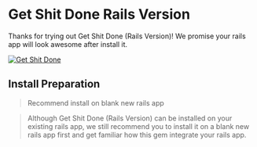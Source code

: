 # Get Shit Done Rails Version

Thanks for trying out Get Shit Done (Rails Version)! We promise your rails app will look awesome after install it.

[![Get Shit Done](https://raw.githubusercontent.com/UiReady/uiready.github.io/master/images/gsdk_rails_cover.jpg)](https://uiready.io/items/get-shit-done-rails-version)

## Install Preparation

> Recommend install on blank new rails app

> Although Get Shit Done (Rails Version) can be installed on your existing rails app, we still recommend you to install it on a blank new rails app first and get familiar how this gem integrate your rails app.
